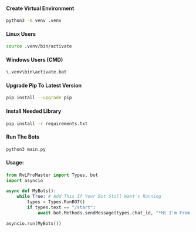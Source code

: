 #### Create Virtual Environment
```bash
python3 -m venv .venv
```
#### Linux Users
```bash
source .venv/bin/activate
```
#### Windows Users (CMD)
```bat
\.venv\bin\activate.bat
```
#### Upgrade Pip To Latest Version
```bash
pip install --upgrade pip
```
#### Install Needed Library 
```bash
pip install -r requirements.txt
```
#### Run The Bots
```bash
python3 main.py
```

#### Usage:
```python
from RvLProMaster import Types, bot
import asyncio

async def MyBots():
    while True: # Add This If Your Bot Still Want's Running
        types = Types.RunBOT()
        if types.text == "/start":
            await bot.Methods.sendMessage(types.chat_id, "*Hi I'm From `/start`*","MarkdownV2")

asyncio.run(MyBots())
